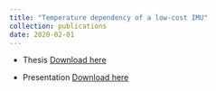 ```yaml
---
title: "Temperature dependency of a low-cost IMU"
collection: publications
date: 2020-02-01
---
```

* Thesis [Download here](https://github.com/dyx1994/Temperature-dependency-of-a-low-cost-IMU/blob/main/Doc/MasterThesis_YONGXU_DUAN.pdf)

* Presentation [Download here](https://github.com/dyx1994/Temperature-dependency-of-a-low-cost-IMU/blob/main/Doc/MasterThesis_Duan.pptx)
